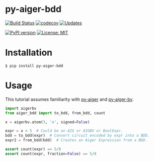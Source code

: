 # py-aiger-bdd
[![Build Status](https://travis-ci.org/mvcisback/py-aiger-bdd.svg?branch=master)](https://travis-ci.org/mvcisback/py-aiger-bdd)
[![codecov](https://codecov.io/gh/mvcisback/py-aiger-bdd/branch/master/graph/badge.svg)](https://codecov.io/gh/mvcisback/py-aiger-bdd)
[![Updates](https://pyup.io/repos/github/mvcisback/py-aiger-bdd/shield.svg)](https://pyup.io/repos/github/mvcisback/py-aiger-bdd/)

[![PyPI version](https://badge.fury.io/py/py-aiger-bdd.svg)](https://badge.fury.io/py/py-aiger-bdd)
[![License: MIT](https://img.shields.io/badge/License-MIT-yellow.svg)](https://opensource.org/licenses/MIT)

# Installation

`$ pip install py-aiger-bdd`

# Usage

This tutorial assumes familiarity with [py-aiger](https://github.com/mvcisback/py-aiger) and [py-aiger-bv](https://github.com/mvcisback/py-aiger-bv).

```python
import aigerbv
from aiger_bdd import to_bdd, from_bdd, count

x = aigerbv.atom(3, 'x', signed=False) 

expr = x < 5  # Could be an AIG or AIGBV or BoolExpr.
bdd = to_bdd(expr)  # Convert circuit encoded by expr into a BDD.
expr2 = from_bdd(bdd)  # Creates an Aiger Expression from a BDD.

assert count(expr) == 5/8
assert count(expr, fraction=False) == 5/8
```
